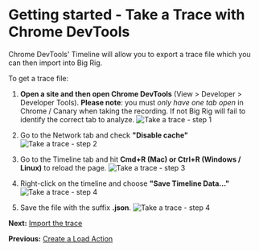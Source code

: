 <!--

Copyright 2015 Google Inc. All rights reserved.

Licensed under the Apache License, Version 2.0 (the "License");
you may not use this file except in compliance with the License.
You may obtain a copy of the License at

    http://www.apache.org/licenses/LICENSE-2.0

Unless required by applicable law or agreed to in writing, software
distributed under the License is distributed on an "AS IS" BASIS,
WITHOUT WARRANTIES OR CONDITIONS OF ANY KIND, either express or implied.
See the License for the specific language governing permissions and
limitations under the License.

-->

# Getting started - Take a Trace with Chrome DevTools

Chrome DevTools' Timeline will allow you to export a trace file which you can then import into Big Rig.

To get a trace file:

1.  **Open a site and then open Chrome DevTools** (View > Developer > Developer Tools). **Please note**: you must _only have one tab open_ in Chrome / Canary when taking the recording. If not Big Rig will fail to identify the correct tab to analyze.
    ![Take a trace - step 1](/images/help/take-trace-1.png)

2.  Go to the Network tab and check **"Disable cache"**
    ![Take a trace - step 2](/images/help/take-trace-2.png)

3.  Go to the Timeline tab and hit **Cmd+R (Mac) or Ctrl+R (Windows / Linux)** to reload the page.
    ![Take a trace - step 3](/images/help/take-trace-3.png)

4.  Right-click on the timeline and choose **"Save Timeline Data..."**
    ![Take a trace - step 4](/images/help/take-trace-4.png)

5.  Save the file with the suffix **.json**.
    ![Take a trace - step 4](/images/help/take-trace-5.png)

**Next:** [Import the trace](import-the-trace.html)

**Previous:** [Create a Load Action](create-an-action.html)
